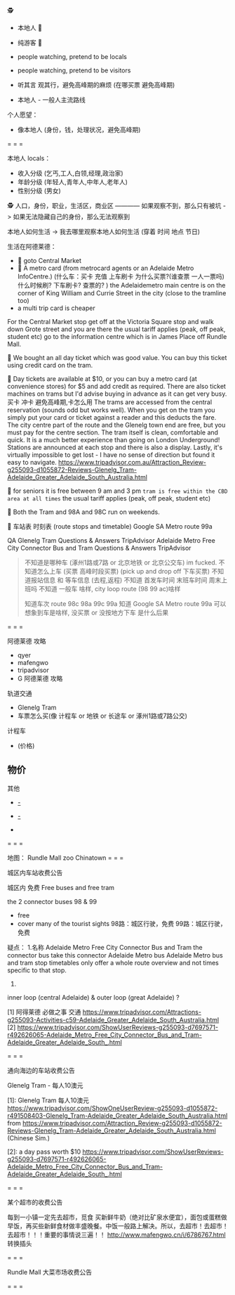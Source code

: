 
🕵
- 本地人 👯
- 纯游客 👬

- people watching, pretend to be locals
- people watching, pretend to be visitors
- 听其言 观其行，避免高峰期的麻烦 (在哪买票 避免高峰期)
- 本地人 - 一般人主流路线

个人愿望：
- 像本地人 (身份，钱，处理状况，避免高峰期)

= = =

本地人 locals：
- 收入分级 (乞丐,工人,白领,经理,政治家)
- 年龄分级 (年轻人,青年人,中年人,老年人)
- 性别分级 (男女)

🕵 人口，身份，职业，生活区，商业区 ———— 如果观察不到，那么只有被坑 -> 如果无法隐藏自己的身份，那么无法观察到

本地人如何生活 -> 我去哪里观察本地人如何生活 (穿着 时间 地点 节日)

生活在阿德莱德：
- 👯 goto Central Market
- 👯 A metro card (from metrocard agents or an Adelaide Metro InfoCentre.) (什么车：买卡 充值 上车刷卡 为什么买票?(谁查票 一人一票吗) 什么时候刷? 下车刷卡? 查票的? ) the Adelaidemetro main centre is on the corner of King William and Currie Street in the city (close to the tramline too)
- a multi trip card is cheaper

For the Central Market stop get off at the Victoria Square stop and walk down Grote street and you are there
the usual tariff applies (peak, off peak, student etc)
go to the information centre which is in James Place off Rundle Mall. 

👬 We bought an all day ticket which was good value. You can buy this ticket using credit card on the tram.

👯 Day tickets are available at $10, or you can buy a metro card (at convenience stores) for $5 and add credit as required. There are also ticket machines on trams but I'd advise buying in advance as it can get very busy. 买卡 冲卡 避免高峰期,卡怎么用
The trams are accessed from the central reservation (sounds odd but works well). When you get on the tram you simply put your card or ticket against a reader and this deducts the fare.
The city centre part of the route and the Glenelg town end are free, but you must pay for the centre section.
The tram itself is clean, comfortable and quick. It is a much better experience than going on London Underground!
Stations are announced at each stop and there is also a display. Lastly, it's virtually impossible to get lost - I have no sense of direction but found it easy to navigate. 
https://www.tripadvisor.com.au/Attraction_Review-g255093-d1055872-Reviews-Glenelg_Tram-Adelaide_Greater_Adelaide_South_Australia.html

👯 for seniors it is free between 9 am and 3 pm `tram is free within the CBD area at all times` the usual tariff applies (peak, off peak, student etc)

👯 Both the Tram and 98A and 98C run on weekends.

👯 车站表 时刻表 (route stops and timetable) Google SA Metro route 99a

QA
Glenelg Tram Questions & Answers TripAdvisor
Adelaide Metro Free City Connector Bus and Tram Questions & Answers TripAdvisor

> 不知道是哪种车 (涿州1路或7路 or 北京地铁 or 北京公交车) im fucked.
> 不知道怎么上车 (买票 高峰时段买票) (pick up and drop off 下车买票)
> 不知道报站信息 和 等车信息 (去程,返程)
> 不知道 首发车时间 末班车时间 周末上班吗
> 不知道 一般车 啥样, city loop route (98 99 ac)啥样
> 
> 知道车次 route 98c 98a 99c 99a
> 知道 Google SA Metro route 99a
> 可以想象到车是啥样, 没买票 or 没按地方下车 是什么后果

= = =

阿德莱德 攻略
- qyer
- mafengwo
- tripadvisor
- G 阿德莱德 攻略

轨道交通
- Glenelg Tram
- 车票怎么买(像 计程车 or 地铁 or 长途车 or 涿州1路或7路公交)

计程车
- (价格)

物价
-

其他
- [-](https://github.com/7900ms/notinternet_deserted/blob/master/small/真·南澳政策.md)
- [-](https://github.com/7900ms/notinternet_deserted/blob/master/small/澳洲华人及中国留学生之家.md)


-

= = =

地图：
Rundle Mall
zoo
Chinatown
= = =

城区内车站收费公告

城区内 免费 Free buses and free tram

the 2 connector buses 98 & 99
- free
- cover many of the tourist sights
98路：城区行驶，免费
99路：城区行驶，免费

疑点：
1.名称
Adelaide Metro Free City Connector Bus and Tram
the connector bus
take this connector
Adelaide Metro bus
Adelaide Metro bus and tram stop timetables only offer a whole route overview and not times specific to that stop. 

1.
inner loop (central Adelaide) & outer loop (great Adelaide) ?

[1]
阿得莱德 必做之事 交通
https://www.tripadvisor.com/Attractions-g255093-Activities-c59-Adelaide_Greater_Adelaide_South_Australia.html
[2]
https://www.tripadvisor.com/ShowUserReviews-g255093-d7697571-r492626065-Adelaide_Metro_Free_City_Connector_Bus_and_Tram-Adelaide_Greater_Adelaide_South_.html

= = =

通向海边的车站收费公告

Glenelg Tram - 每人10澳元

[1]: Glenelg Tram 每人10澳元
https://www.tripadvisor.com/ShowOneUserReview-g255093-d1055872-r491508403-Glenelg_Tram-Adelaide_Greater_Adelaide_South_Australia.html
from https://www.tripadvisor.com/Attraction_Review-g255093-d1055872-Reviews-Glenelg_Tram-Adelaide_Greater_Adelaide_South_Australia.html (Chinese Sim.)

[2]:
a day pass worth $10
https://www.tripadvisor.com/ShowUserReviews-g255093-d7697571-r492626065-Adelaide_Metro_Free_City_Connector_Bus_and_Tram-Adelaide_Greater_Adelaide_South_.html


= = =

某个超市的收费公告

每到一小镇一定先去超市，觅食 买新鲜牛奶（绝对比矿泉水便宜），面包或蛋糕做早饭，再买些新鲜食材做丰盛晚餐。中饭一般路上解决。所以，去超市！去超市！去超市！！！重要的事情说三遍！！
http://www.mafengwo.cn/i/6786767.html
转换插头

= = =

Rundle Mall 大菜市场收费公告


= = =
